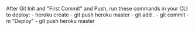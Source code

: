 After Git Init and "First Commit" and Push, run these commands in your CLI to deploy:
    - heroku create
    - git push heroku master
    - git add .
    - git commit -m "Deploy"
    - git push heroku master
